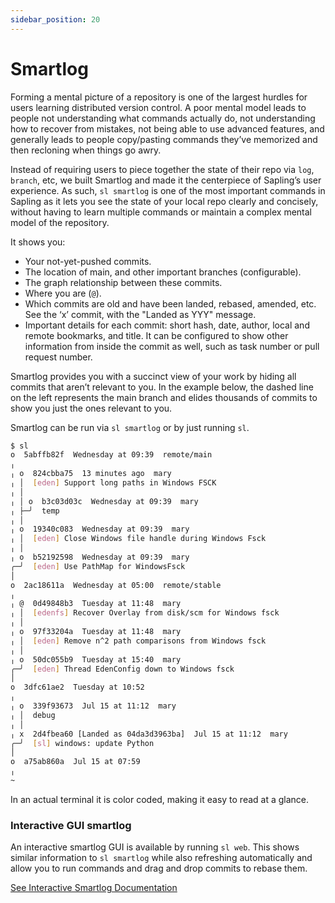 ```yaml
---
sidebar_position: 20
---
```


# Smartlog

Forming a mental picture of a repository is one of the largest hurdles for users learning distributed version control. A poor mental model leads to people not understanding what commands actually do, not understanding how to recover from mistakes, not being able to use advanced features, and generally leads to people copy/pasting commands they’ve memorized and then recloning when things go awry.

Instead of requiring users to piece together the state of their repo via `log`, `branch`, etc, we built Smartlog and made it the centerpiece of Sapling’s user experience. As such, `sl smartlog` is one of the most important commands in Sapling as it lets you see the state of your local repo clearly and concisely, without having to learn multiple commands or maintain a complex mental model of the repository.

It shows you:

- Your not-yet-pushed commits.
- The location of main, and other important branches (configurable).
- The graph relationship between these commits.
- Where you are (`@`).
- Which commits are old and have been landed, rebased, amended, etc. See the ‘x’ commit, with the "Landed as YYY" message.
- Important details for each commit: short hash, date, author, local and remote bookmarks, and title. It can be configured to show other information from inside the commit as well, such as task number or pull request number.

Smartlog provides you with a succinct view of your work by hiding all commits that aren’t relevant to you. In the example below, the dashed line on the left represents the main branch and elides thousands of commits to show you just the ones relevant to you.

Smartlog can be run via `sl smartlog` or by just running `sl`.

```bash
$ sl
o  5abffb82f  Wednesday at 09:39  remote/main
╷
╷ o  824cbba75  13 minutes ago  mary
╷ │  [eden] Support long paths in Windows FSCK
╷ │
╷ │ o  b3c03d03c  Wednesday at 09:39  mary
╷ ├─╯  temp
╷ │
╷ o  19340c083  Wednesday at 09:39  mary
╷ │  [eden] Close Windows file handle during Windows Fsck
╷ │
╷ o  b52192598  Wednesday at 09:39  mary
╭─╯  [eden] Use PathMap for WindowsFsck
│
o  2ac18611a  Wednesday at 05:00  remote/stable
╷
╷ @  0d49848b3  Tuesday at 11:48  mary
╷ │  [edenfs] Recover Overlay from disk/scm for Windows fsck
╷ │
╷ o  97f33204a  Tuesday at 11:48  mary
╷ │  [eden] Remove n^2 path comparisons from Windows fsck
╷ │
╷ o  50dc055b9  Tuesday at 15:40  mary
╭─╯  [eden] Thread EdenConfig down to Windows fsck
│
o  3dfc61ae2  Tuesday at 10:52
╷
╷ o  339f93673  Jul 15 at 11:12  mary
╷ │  debug
╷ │
╷ x  2d4fbea60 [Landed as 04da3d3963ba]  Jul 15 at 11:12  mary
╭─╯  [sl] windows: update Python
│
o  a75ab860a  Jul 15 at 07:59
╷
~
```

In an actual terminal it is color coded, making it easy to read at a glance.

### Interactive GUI smartlog

An interactive smartlog GUI is available by running `sl web`. This shows similar information to `sl smartlog` while also refreshing automatically and allow you to run commands and drag and drop commits to rebase them.

[See Interactive Smartlog Documentation](../addons/isl.md)
